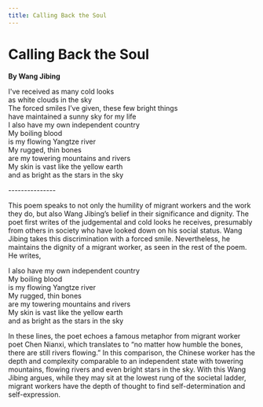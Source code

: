 ```yaml
---
title: Calling Back the Soul
---
```


# Calling Back the Soul
**By Wang Jibing**

I've received as many cold looks <br />
as white clouds in the sky<br />
The forced smiles I’ve given, these few bright things<br />
have maintained a sunny sky for my life<br />
I also have my own independent country<br />
My boiling blood<br />
is my flowing Yangtze river<br />
My rugged, thin bones<br />
are my towering mountains and rivers<br />
My skin is vast like the yellow earth<br />
and as bright as the stars in the sky<br />

---------------<br />

This poem speaks to not only the humility of migrant workers and the work they do, but also Wang Jibing’s belief in their significance and dignity. The poet first writes of the judgemental and cold looks he receives, presumably from others in society who have looked down on his social status. Wang Jibing takes this discrimination with a forced smile. Nevertheless, he maintains the dignity of a migrant worker, as seen in the rest of the poem. He writes,

I also have my own independent country<br />
My boiling blood<br />
is my flowing Yangtze river<br />
My rugged, thin bones<br />
are my towering mountains and rivers<br />
My skin is vast like the yellow earth<br />
and as bright as the stars in the sky<br />

In these lines, the poet echoes a famous metaphor from migrant worker poet Chen Nianxi, which translates to “no matter how humble the bones, there are still rivers flowing.” In this comparison, the Chinese worker has the depth and complexity comparable to an independent state with towering mountains, flowing rivers and even bright stars in the sky. With this Wang Jibing argues, while they may sit at the lowest rung of the societal ladder, migrant workers have the depth of thought to find self-determination and self-expression.
